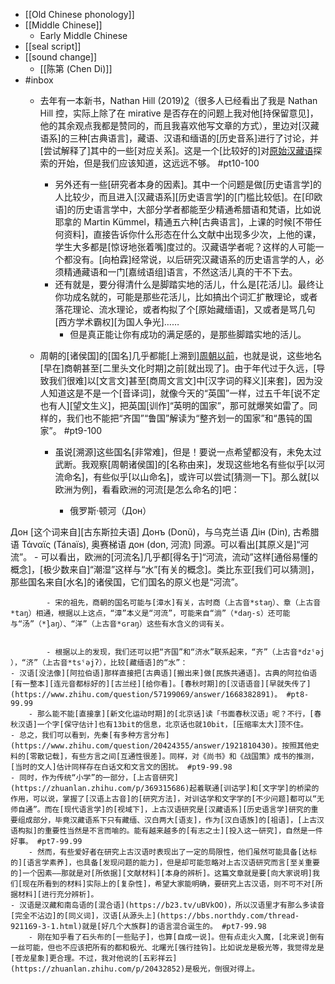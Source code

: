 - [[Old Chinese phonology]]
- [[Middle Chinese]]
    - Early Middle Chinese
- [[seal script]]
- [[sound change]]
    - [[陈第 (Chen Di)]]
- #inbox
    - 去年有一本新书，Nathan Hill (2019)[2](https://www.zhihu.com/question/428821732#ref_2)（很多人已经看出了我是 Nathan Hill 控，实际上除了在 mirative 是否存在的问题上我对他[持保留意见]，他的其余观点我都是赞同的，而且我喜欢他写文章的方式），里边对[汉藏语系]的三种[古典语言]，藏语、汉语和缅语的[历史音系]进行了讨论，并[尝试解释了]其中的一些[对应关系]。这是一个[比较好的]对[原始汉藏语](https://www.zhihu.com/question/428821732)探索的开始，但是我们应该知道，这远远不够。 #pt10-100
        - 另外还有一些[研究者本身的因素]。其中一个问题是做[历史语言学]的人比较少，而且进入[汉藏语系][历史语言学]的[门槛比较低]。在[印欧语]的历史语言学中，大部分学者都能至少精通希腊语和梵语，比如说耶拿的 Martin Kümmel，精通五六种[古典语言]，上课的时候[不带任何资料]，直接告诉你什么形态在什么文献中出现多少次，上他的课，学生大多都是[惊讶地张着嘴]度过的。汉藏语学者呢？这样的人可能一个都没有。[向柏霖]经常说，以后研究汉藏语系的历史语言学的人，必须精通藏语和一门[嘉绒语组]语言，不然这活儿真的干不下去。
        - 还有就是，要分得清什么是脚踏实地的活儿，什么是[花活儿]。最终让你功成名就的，可能是那些花活儿，比如搞出个词汇扩散理论，或者落花理论、流水理论，或者构拟了个[原始藏缅语]，又或者是骂几句[西方学术霸权][为国人争光]……
            - 但是真正能让你有成功的满足感的，是那些脚踏实地的活儿。
    - 周朝的[诸侯国]的[国名]几乎都能[上溯到][周朝以前](https://www.zhihu.com/question/52569774/answer/2165677401)，也就是说，这些地名[早在]商朝甚至[二里头文化时期]之前[就出现了]。由于年代过于久远，[导致我们很难]以[文言文]甚至[商周文言文]中[汉字词的释义][来套]，因为没人知道这是不是一个[音译词]，就像今天的“英国”一样，过五千年[说不定也有人][望文生义]，把英国[训作]“英明的国家”，那可就爆笑如雷了。同样的，我们也不能把“齐国”“鲁国”解读为“整齐划一的国家”和“愚钝的国家”。 #pt9-100


        - 虽说[溯源]这些国名[非常难]，但是！要说一点希望都没有，未免太过武断。我观察[周朝诸侯国]的[名称由来]，发现这些地名有些似乎[以河流命名]，有些似乎[以山命名]，或许可以尝试[猜测一下]。那么就[以欧洲为例]，看看欧洲的河流[是怎么命名的]吧：


            - 俄罗斯·顿河（Дон）

Дон [这个词来自][古东斯拉夫语] Донъ (Donŭ)，与乌克兰语 Дін (Din), 古希腊语 Τάναϊς (Tánaïs), 奥赛梯语 дон (don, 河流) 同源。可以看出[其原义是]“河流”。
        - 可以看出，欧洲的[河流名]几乎都[得名于]“河流，流动”这样[通俗易懂的概念]，[极少数来自]“潮湿”这样与“水”[有关的概念]。类比东亚[我们可以猜测]，那些国名来自[水名]的诸侯国，它们国名的原义也是“河流”。


            - 宋的祖先，商朝的国名可能与[漳水]有关，古时商（上古音*staŋ）、章（上古音*taŋ）相通，根据以上这点，“漳”本义是“河流”，可能来自“淌”（*daŋ-s）还可能与“汤”（*l̥aŋ）、“洋”（上古音*ɢraŋ）这些有水含义的词有关。


            - 根据以上的发现，我们还可以把“齐国”和“济水”联系起来，“齐”（上古音*dzˤəj ），“济”（上古音*tsˤəjʔ），比较[藏缅语]的“水”：
    - 汉语[没法像][阿拉伯语]那样直接把[古典语][搬出来]做[民族共通语]。古典的阿拉伯语[有一整本][连元音都标好的][古兰经][给你看]。[春秋时期]的[汉语语音][早就失传了](https://www.zhihu.com/question/57199069/answer/1668382891)。 #pt8-99.99
        - 那么能不能[直接拿][新文化运动时期]的[北京话]读「书面春秋汉语」呢？不行，[春秋汉语]一个字[保守估计]也有13bit的信息，北京话也就10bit，[压缩率太大]顶不住。
    - 总之，我们可以看到，先秦[有多种方言分布](https://www.zhihu.com/question/20424355/answer/1921810430)。按照其他史料的[零散记载]，有些方言之间[互通性很差]。同样，对《尚书》和《战国策》成书的推测，[当时的文人]估计同样存在白话文和文言文的困扰。 #pt9-99.98
    - 同时，作为传统“小学”的一部分，[上古音研究](https://zhuanlan.zhihu.com/p/369315686)起着联通[训诂学]和[文字学]的桥梁的作用，可以说，掌握了[汉语上古音]的[研究方法]，对训诂学和文字学的[不少问题]都可以“无师自通”。而在[现代语言学]的[视域下]，上古汉语研究是[汉藏语系][历史语言学]研究的重要组成部分，毕竟汉藏语系下只有藏缅、汉白两大[语支]，作为[汉白语族]的[祖语]，[上古汉语构拟]的重要性当然是不言而喻的。能有越来越多的[有志之士][投入这一研究]，自然是一件好事。 #pt7-99.99
        - 然而，有些爱好者在研究上古汉语时表现出了一定的局限性，他们虽然可能具备[达标的][语言学素养]，也具备[发现问题的能力]，但是却可能忽略对上古汉语研究而言[至关重要的]一个因素——那就是对[所依据][文献材料][本身的辨析]。这篇文章就是要[向大家说明]我们[现在所看到的材料]实际上的[复杂性]，希望大家能明确，要研究上古汉语，则不可不对[所据材料][进行充分辨析]。
    - 汉语是汉藏和南岛语的[混合语](https://b23.tv/uBVkOO)，所以汉语里才有那么多读音[完全不沾边]的[同义词]，汉语[从源头上](https://bbs.northdy.com/thread-921169-3-1.html)就是[好几个大族群]的语言混合诞生的。 #pt7-99.98
        - 刚在知乎看了石头布的[一些贴子]，也算[自成一说]。但有点走火入魔，[北来说]倒有一丝可能，但也不应该把所有的都和极光、北曙光[强行挂钩]。比如说龙是极光等，我觉得龙是[苍龙星象]更合理。不过，我对他说的[五彩祥云](https://zhuanlan.zhihu.com/p/20432852)是极光，倒很对得上。

